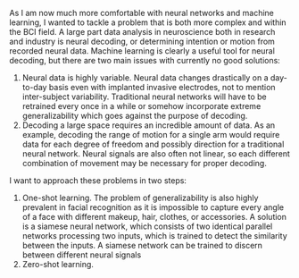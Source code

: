 As I am now much more comfortable with neural networks and machine learning, I wanted to tackle a problem that is both more complex and within the BCI field. 
A large part data analysis in neuroscience both in research and industry is neural decoding, or determining intention or motion from recorded neural data. 
Machine learning is clearly a useful tool for neural decoding, but there are two main issues with currently no good solutions:
1. Neural data is highly variable. Neural data changes drastically on a day-to-day basis even with implanted invasive electrodes, not to mention inter-subject variability. Traditional neural networks will have to be retrained every once in a while or somehow incorporate extreme generalizability which goes against the purpose of decoding.  
2. Decoding a large space requires an incredible amount of data. As an example, decoding the range of motion for a single arm would require data for each degree of freedom and possibly direction for a traditional neural network. Neural signals are also often not linear, so each different combination of movement may be necessary for proper decoding. 

I want to approach these problems in two steps: 
1. One-shot learning. The problem of generalizability is also highly prevalent in facial recognition as it is impossible to capture every angle of a face with different makeup, hair, clothes, or accessories. A solution is a siamese neural network, which consists of two identical parallel networks processing two inputs, which is trained to detect the similarity between the inputs. A siamese network can be trained to discern between different neural signals 
2. Zero-shot learning. 
